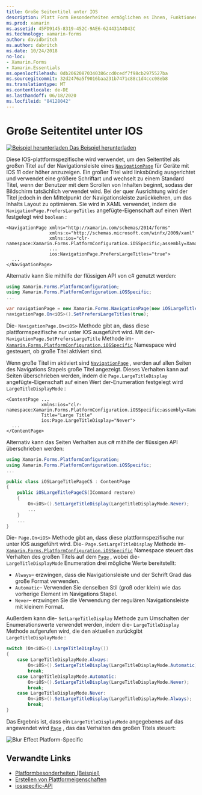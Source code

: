 ```yaml
---
title: Große Seitentitel unter IOS
description: Platt Form Besonderheiten ermöglichen es Ihnen, Funktionen zu nutzen, die nur auf einer bestimmten Plattform verfügbar sind, ohne dass benutzerdefinierte Renderer oder Effekte implementiert werden. In diesem Artikel wird erläutert, wie Sie die plattformspezifische IOS-Anwendung verwenden, die den Seitentitel in der Navigationsleiste einer navigationpage als großen Titel anzeigt.
ms.prod: xamarin
ms.assetid: 45FD9145-8319-452C-9AE6-624431A4D43C
ms.technology: xamarin-forms
author: davidbritch
ms.author: dabritch
ms.date: 10/24/2018
no-loc:
- Xamarin.Forms
- Xamarin.Essentials
ms.openlocfilehash: 0db20620870340386ccd0cedf7f98cb2975527ba
ms.sourcegitcommit: 32d2476a5f9016baa231b7471c88c1d4ccc08eb8
ms.translationtype: MT
ms.contentlocale: de-DE
ms.lasthandoff: 06/18/2020
ms.locfileid: "84128042"
---
```

# <a name="large-page-titles-on-ios"></a>Große Seitentitel unter IOS

[![Beispiel herunterladen](~/media/shared/download.png) Das Beispiel herunterladen](https://docs.microsoft.com/samples/xamarin/xamarin-forms-samples/userinterface-platformspecifics)

Diese IOS-plattformspezifische wird verwendet, um den Seitentitel als großen Titel auf der Navigationsleiste eines [`NavigationPage`](xref:Xamarin.Forms.NavigationPage) für Geräte mit IOS 11 oder höher anzuzeigen. Ein großer Titel wird linksbündig ausgerichtet und verwendet eine größere Schriftart und wechselt zu einem Standard Titel, wenn der Benutzer mit dem Scrollen von Inhalten beginnt, sodass der Bildschirm tatsächlich verwendet wird. Bei der quer Ausrichtung wird der Titel jedoch in den Mittelpunkt der Navigationsleiste zurückkehren, um das Inhalts Layout zu optimieren. Sie wird in XAML verwendet, indem die `NavigationPage.PrefersLargeTitles` angefügte-Eigenschaft auf einen Wert festgelegt wird `boolean` :

```xaml
<NavigationPage xmlns="http://xamarin.com/schemas/2014/forms"
                xmlns:x="http://schemas.microsoft.com/winfx/2009/xaml"
                xmlns:ios="clr-namespace:Xamarin.Forms.PlatformConfiguration.iOSSpecific;assembly=Xamarin.Forms.Core"
                ...
                ios:NavigationPage.PrefersLargeTitles="true">
  ...
</NavigationPage>
```

Alternativ kann Sie mithilfe der flüssigen API von c# genutzt werden:

```csharp
using Xamarin.Forms.PlatformConfiguration;
using Xamarin.Forms.PlatformConfiguration.iOSSpecific;
...

var navigationPage = new Xamarin.Forms.NavigationPage(new iOSLargeTitlePageCS());
navigationPage.On<iOS>().SetPrefersLargeTitles(true);
```

Die- `NavigationPage.On<iOS>` Methode gibt an, dass diese plattformspezifische nur unter IOS ausgeführt wird. Mit der- `NavigationPage.SetPrefersLargeTitle` Methode im- [`Xamarin.Forms.PlatformConfiguration.iOSSpecific`](xref:Xamarin.Forms.PlatformConfiguration.iOSSpecific) Namespace wird gesteuert, ob große Titel aktiviert sind.

Wenn große Titel im aktiviert sind [`NavigationPage`](xref:Xamarin.Forms.NavigationPage) , werden auf allen Seiten des Navigations Stapels große Titel angezeigt. Dieses Verhalten kann auf Seiten überschrieben werden, indem die `Page.LargeTitleDisplay` angefügte-Eigenschaft auf einen Wert der-Enumeration festgelegt wird `LargeTitleDisplayMode` :

```xaml
<ContentPage ...
             xmlns:ios="clr-namespace:Xamarin.Forms.PlatformConfiguration.iOSSpecific;assembly=Xamarin.Forms.Core"
             Title="Large Title"
             ios:Page.LargeTitleDisplay="Never">
  ...
</ContentPage>
```

Alternativ kann das Seiten Verhalten aus c# mithilfe der flüssigen API überschrieben werden:

```csharp
using Xamarin.Forms.PlatformConfiguration;
using Xamarin.Forms.PlatformConfiguration.iOSSpecific;
...

public class iOSLargeTitlePageCS : ContentPage
{
    public iOSLargeTitlePageCS(ICommand restore)
    {
        On<iOS>().SetLargeTitleDisplay(LargeTitleDisplayMode.Never);
        ...
    }
    ...
}
```

Die- `Page.On<iOS>` Methode gibt an, dass diese plattformspezifische nur unter IOS ausgeführt wird. Die- `Page.SetLargeTitleDisplay` Methode im- [`Xamarin.Forms.PlatformConfiguration.iOSSpecific`](xref:Xamarin.Forms.PlatformConfiguration.iOSSpecific) Namespace steuert das Verhalten des großen Titels auf dem [`Page`](xref:Xamarin.Forms.Page) , wobei die- `LargeTitleDisplayMode` Enumeration drei mögliche Werte bereitstellt:

- `Always`– erzwingen, dass die Navigationsleiste und der Schrift Grad das große Format verwenden.
- `Automatic`– Verwenden Sie denselben Stil (groß oder klein) wie das vorherige Element im Navigations Stapel.
- `Never`– erzwingen Sie die Verwendung der regulären Navigationsleiste mit kleinem Format.

Außerdem kann die- `SetLargeTitleDisplay` Methode zum Umschalten der Enumerationswerte verwendet werden, indem die- `LargeTitleDisplay` Methode aufgerufen wird, die den aktuellen zurückgibt `LargeTitleDisplayMode` :

```csharp
switch (On<iOS>().LargeTitleDisplay())
{
    case LargeTitleDisplayMode.Always:
        On<iOS>().SetLargeTitleDisplay(LargeTitleDisplayMode.Automatic);
        break;
    case LargeTitleDisplayMode.Automatic:
        On<iOS>().SetLargeTitleDisplay(LargeTitleDisplayMode.Never);
        break;
    case LargeTitleDisplayMode.Never:
        On<iOS>().SetLargeTitleDisplay(LargeTitleDisplayMode.Always);
        break;
}
```

Das Ergebnis ist, dass ein `LargeTitleDisplayMode` angegebenes auf das angewendet wird [`Page`](xref:Xamarin.Forms.Page) , das das Verhalten des großen Titels steuert:

![](page-large-title-images/large-title.png "Blur Effect Platform-Specific")

## <a name="related-links"></a>Verwandte Links

- [Platformbesonderheiten (Beispiel)](https://docs.microsoft.com/samples/xamarin/xamarin-forms-samples/userinterface-platformspecifics)
- [Erstellen von Plattformeigenschaften](~/xamarin-forms/platform/platform-specifics/index.md#creating-platform-specifics)
- [iosspecific-API](xref:Xamarin.Forms.PlatformConfiguration.iOSSpecific)
